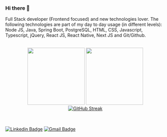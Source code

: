 ### Hi there 👋
Full Stack developer (Frontend focused) and new technologies lover. The following technologies are part of my day to day usage (in different levels): Node JS, Java, Spring Boot, PostgreSQL, HTML, CSS, Javascript, Typescript, jQuery, React JS, React Native, Next JS and Git/Github.
<br/>
<br/>

<div align="center">
  <img height="180em" src="https://github-readme-stats.vercel.app/api?username=victorbadaro&count_private=true&show_icons=true&theme=radical" />
  <img height="180em" src="https://github-readme-stats.vercel.app/api/top-langs/?username=victorbadaro&layout=compact&theme=radical" />
</div>

<div align="center">
  <a href="https://git.io/streak-stats"><img src="https://streak-stats.demolab.com?user=victorbadaro&theme=radical&border_radius=4.6" alt="GitHub Streak" /></a>
</div>

<br/>
<br/>

<!--
**victorbadaro/victorbadaro** is a ✨ _special_ ✨ repository because its `README.md` (this file) appears on your GitHub profile.

Here are some ideas to get you started:

- 🔭 I’m currently working on ...
- 🌱 I’m currently learning ...
- 👯 I’m looking to collaborate on ...
- 🤔 I’m looking for help with ...
- 💬 Ask me about ...
- 📫 How to reach me: ...
- 😄 Pronouns: ...
- ⚡ Fun fact: ...
-->


[![Linkedin Badge](https://img.shields.io/badge/-Victor_Badaró-blue?style=flat-square&logo=Linkedin&logoColor=white&link=https://www.linkedin.com/in/victor-badar%C3%B3/)](https://www.linkedin.com/in/victor-badar%C3%B3/)
[![Gmail Badge](https://img.shields.io/badge/-victor.badaro92@gmail.com-c14438?style=flat-square&logo=Gmail&logoColor=white&link=mailto:victor.badaro92@gmail.com)](mailto:victor.badaro92@gmail.com)
